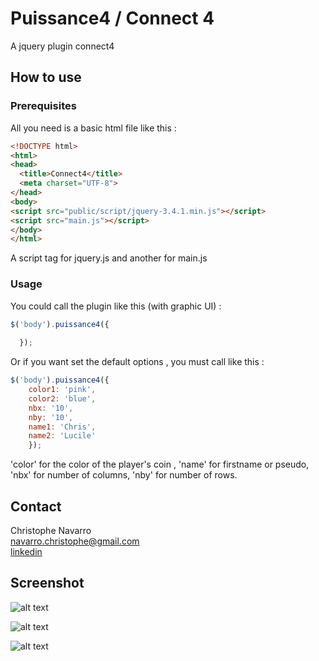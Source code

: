 # Puissance4 / Connect 4  
  
A jquery plugin connect4  

## How to use  

### Prerequisites    
All you need is a basic html file like this :  
  
```html
<!DOCTYPE html>
<html>
<head>
  <title>Connect4</title>
  <meta charset="UTF-8">
</head> 
<body>     
<script src="public/script/jquery-3.4.1.min.js"></script>
<script src="main.js"></script>
</body>
</html>
```
  
A script tag for jquery.js and another for main.js  
  
### Usage  
  
You could call the plugin like this (with graphic UI) :  
```javascript
$('body').puissance4({
    
  });  
```
Or if you want set the default options , you must call like this :  
```javascript
$('body').puissance4({
    color1: 'pink',
    color2: 'blue',
    nbx: '10',
    nby: '10',
    name1: 'Chris',
    name2: 'Lucile'
    }); 
```
'color' for the color of  the player's coin ,
'name' for firstname or pseudo,
'nbx' for number of columns,
'nby' for number of rows.

## Contact  

Christophe Navarro  
[navarro.christophe@gmail.com](navarro.christophe@gmail.com)  
[linkedin](linkedin.com/in/christophe-navarro-b5173a171) 
  
## Screenshot
  
![alt text](https://github.com/Crinav/puissance4/blob/master/index.php/puissance4.png "main page")  

![alt text](https://github.com/Crinav/puissance4/blob/master/index.php/puissance4(1).png "in game")   

![alt text](https://github.com/Crinav/puissance4/blob/master/index.php/puissance4(2).png "victory")  
